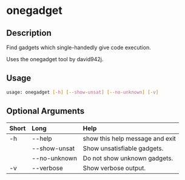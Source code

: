 <!-- THIS PART OF THIS FILE IS AUTOGENERATED. DO NOT MODIFY IT. See scripts/generate_docs.sh -->




# onegadget

## Description


Find gadgets which single-handedly give code execution.

Uses the onegadget tool by david942j.
## Usage


```bash
usage: onegadget [-h] [--show-unsat] [--no-unknown] [-v]

```
## Optional Arguments

|Short|Long|Help|
| :--- | :--- | :--- |
|-h|--help|show this help message and exit|
||--show-unsat|Show unsatisfiable gadgets.|
||--no-unknown|Do not show unknown gadgets.|
|-v|--verbose|Show verbose output.|

<!-- END OF AUTOGENERATED PART. Do not modify this line or the line below, they mark the end of the auto-generated part of the file. If you want to extend the documentation in a way which cannot easily be done by adding to the command help description, write below the following line. -->
<!-- ------------\>8---- ----\>8---- ----\>8------------ -->

